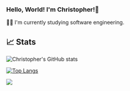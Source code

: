 ### Hello, World! I'm Christopher!👋

:man_technologist: I'm currently studying software engineering.

## :chart_with_upwards_trend: Stats

![Christopher's GitHub stats](https://github-readme-stats.vercel.app/api?username=Christopher-Gadgaard&show_icons=true&theme=radical)

[![Top Langs](https://github-readme-stats.vercel.app/api/top-langs/?username=Christopher-Gadgaard&layout=compact&theme=radical)](https://github.com/anuraghazra/github-readme-stats)

![](https://komarev.com/ghpvc/?username=Christopher-Gadgaard&label=PROFILE+VIEWS)
